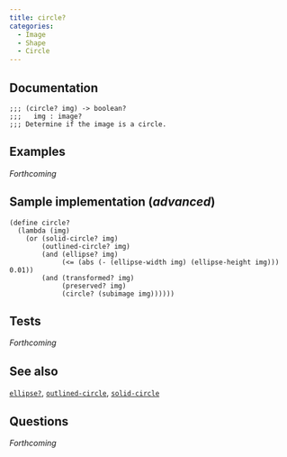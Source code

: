 ```yaml
---
title: circle?
categories: 
  - Image
  - Shape
  - Circle
---
```

## Documentation

```
;;; (circle? img) -> boolean?
;;;   img : image?
;;; Determine if the image is a circle.
```

## Examples

_Forthcoming_

## Sample implementation (_advanced_)

```
(define circle?
  (lambda (img)
    (or (solid-circle? img)
        (outlined-circle? img)
        (and (ellipse? img)
             (<= (abs (- (ellipse-width img) (ellipse-height img))) 0.01))
        (and (transformed? img)
             (preserved? img)
             (circle? (subimage img))))))
```

## Tests

_Forthcoming_

## See also

[`ellipse?`](../procs/ellipse-p),
[`outlined-circle`](../procs/solid-circle),
[`solid-circle`](../procs/solid-circle)

## Questions

_Forthcoming_
